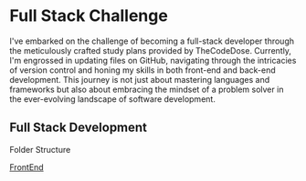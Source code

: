 
# Full Stack Challenge

I've embarked on the challenge of becoming a full-stack developer through the meticulously crafted study plans provided by TheCodeDose. Currently, I'm engrossed in updating files on GitHub, navigating through the intricacies of version control and honing my skills in both front-end and back-end development. This journey is not just about mastering languages and frameworks but also about embracing the mindset of a problem solver in the ever-evolving landscape of software development.


## Full Stack Development

Folder Structure

[FrontEnd](FrontEnd/)